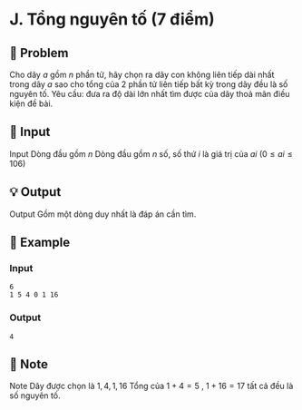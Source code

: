 # J. Tổng nguyên tố (7 điểm)

## 📖 Problem

Cho dãy
$a$
gồm
$n$
phần tử, hãy chọn ra dãy con không liên tiếp dài nhất trong dãy
$a$
sao cho tổng của
$2$
phần tử liên tiếp bất kỳ trong dãy đều là số nguyên tố.
Yêu cầu: đưa ra độ dài lớn nhất tìm được của dãy thoả mãn điều kiện đề bài.


## 🧩 Input

Input
Dòng đầu gồm
$n$
Dòng đầu gồm
$n$
số, số thứ
$i$
là giá trị của
$ai$
$(0 ≤ai≤ 106)$


## 💡 Output

Output
Gồm một dòng duy nhất là đáp án cần tìm.


## 🧠 Example

### Input

```text
6
1 5 4 0 1 16
```

### Output

```text
4
```



## 📝 Note

Note
Dãy được chọn là
$1, 4, 1, 16$
Tổng của
$1 + 4 = 5$
,
$1 + 16 = 17$
tất cả đều là số nguyên tố.

